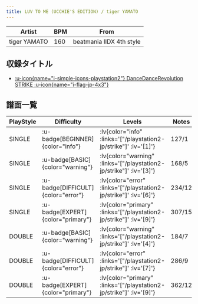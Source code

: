 ```yaml
---
title: LUV TO ME (UCCHIE'S EDITION) / tiger YAMATO
---
```


|Artist|BPM|From|
|------|---|----|
|tiger YAMATO|160|beatmania IIDX 4th style|

## 収録タイトル

- [ :u-icon{name="i-simple-icons-playstation2"} DanceDanceRevolution STRIKE :u-icon{name="i-flag-jp-4x3"} ](/playstation2-jp/strike)

## 譜面一覧

|PlayStyle|Difficulty|Levels|Notes|Movie|
|---------|----------|------|-----|-----|
|SINGLE| :u-badge[BEGINNER]{color="info"} | :lv{color="info" :links='["/playstation2-jp/strike"]' :lv='[1]'} |127/1||
|SINGLE| :u-badge[BASIC]{color="warning"} | :lv{color="warning" :links='["/playstation2-jp/strike"]' :lv='[3]'} |168/5||
|SINGLE| :u-badge[DIFFICULT]{color="error"} | :lv{color="error" :links='["/playstation2-jp/strike"]' :lv='[6]'} |234/12||
|SINGLE| :u-badge[EXPERT]{color="primary"} | :lv{color="primary" :links='["/playstation2-jp/strike"]' :lv='[9]'} |307/15||
|DOUBLE| :u-badge[BASIC]{color="warning"} | :lv{color="warning" :links='["/playstation2-jp/strike"]' :lv='[4]'} |184/7||
|DOUBLE| :u-badge[DIFFICULT]{color="error"} | :lv{color="error" :links='["/playstation2-jp/strike"]' :lv='[7]'} |286/9||
|DOUBLE| :u-badge[EXPERT]{color="primary"} | :lv{color="primary" :links='["/playstation2-jp/strike"]' :lv='[9]'} |362/12||
